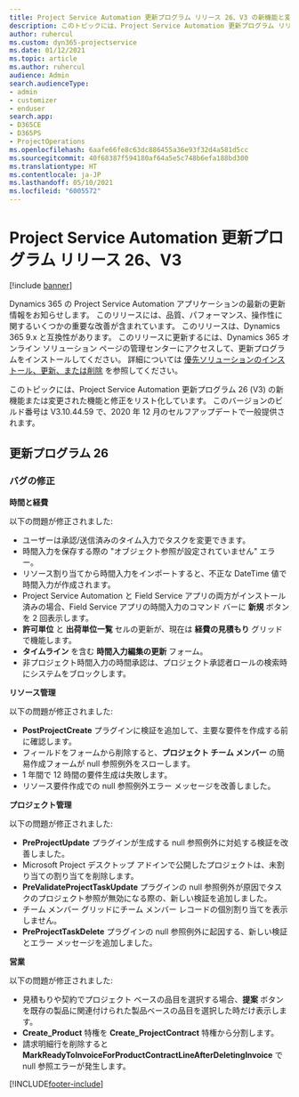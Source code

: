 ```yaml
---
title: Project Service Automation 更新プログラム リリース 26、V3 の新機能と変更点
description: このトピックには、Project Service Automation 更新プログラム リリース 26、V3 で利用可能な機能と修正をリスト化しています。
author: ruhercul
ms.custom: dyn365-projectservice
ms.date: 01/12/2021
ms.topic: article
ms.author: ruhercul
audience: Admin
search.audienceType:
- admin
- customizer
- enduser
search.app:
- D365CE
- D365PS
- ProjectOperations
ms.openlocfilehash: 6aafe66fe8c63dc886455a36e93f32d4a581d5cc
ms.sourcegitcommit: 40f68387f594180af64a5e5c748b6efa188bd300
ms.translationtype: HT
ms.contentlocale: ja-JP
ms.lasthandoff: 05/10/2021
ms.locfileid: "6005572"
---
```

# <a name="project-service-automation-update-release-26-v3"></a>Project Service Automation 更新プログラム リリース 26、V3

[!include [banner](../includes/psa-now-project-operations.md)]

Dynamics 365 の Project Service Automation アプリケーションの最新の更新情報をお知らせします。 このリリースには、品質、パフォーマンス、操作性に関するいくつかの重要な改善が含まれています。 このリリースは、Dynamics 365 9.x と互換性があります。 このリリースに更新するには、Dynamics 365 オンライン ソリューション ページの管理センターにアクセスして、更新プログラムをインストールしてください。 詳細については [優先ソリューションのインストール、更新、または削除](/power-platform/admin/install-remove-preferred-solution) を参照してください。

このトピックには、Project Service Automation 更新プログラム 26 (V3) の新機能または変更された機能と修正をリスト化しています。 このバージョンのビルド番号は V3.10.44.59 で、2020 年 12 月のセルフアップデートで一般提供されます。

## <a name="update-release-26"></a>更新プログラム 26

### <a name="bug-fixes"></a>バグの修正

**時間と経費**

以下の問題が修正されました:

- ユーザーは承認/送信済みのタイム入力でタスクを変更できます。
- 時間入力を保存する際の "オブジェクト参照が設定されていません" エラー。
- リソース割り当てから時間入力をインポートすると、不正な DateTime 値で時間入力が作成されます。
- Project Service Automation と Field Service アプリの両方がインストール済みの場合、Field Service アプリの時間入力のコマンド バーに **新規** ボタンを 2 回表示します。
- **許可単位** と **出荷単位一覧** セルの更新が、現在は **経費の見積もり** グリッドで機能します。
- **タイムライン** を含む **時間入力編集の更新** フォーム。
- 非プロジェクト時間入力の時間承認は、プロジェクト承認者ロールの検索時にシステムをブロックします。

**リソース管理**

以下の問題が修正されました:

- **PostProjectCreate** プラグインに検証を追加して、主要な要件を作成する前に確認します。
- フィールドをフォームから削除すると、**プロジェクト チーム メンバー** の簡易作成フォームが null 参照例外をスローします。
- 1 年間で 12 時間の要件生成は失敗します。
- リソース要件作成での null 参照例外エラー メッセージを改善しました。

**プロジェクト管理**

以下の問題が修正されました:

- **PreProjectUpdate** プラグインが生成する null 参照例外に対処する検証を改善しました。
- Microsoft Project デスクトップ アドインで公開したプロジェクトは、未割り当ての割り当てを削除します。
- **PreValidateProjectTaskUpdate** プラグインの null 参照例外が原因でタスクのプロジェクト参照が無効になる際の、新しい検証を追加しました。
- チーム メンバー グリッドにチーム メンバー レコードの個別割り当てを表示しません。
- **PreProjectTaskDelete** プラグインの null 参照例外に起因する、新しい検証とエラー メッセージを追加しました。

**営業**

以下の問題が修正されました:

- 見積もりや契約でプロジェクト ベースの品目を選択する場合、**提案** ボタンを既存の製品に関連付けられた製品ベースの品目を選択した時だけ表示します。
- **Create_Product** 特権を **Create_ProjectContract** 特権から分割します。
- 請求明細行を削除すると **MarkReadyToInvoiceForProductContractLineAfterDeletingInvoice** で null 参照エラーが発生します。


[!INCLUDE[footer-include](../includes/footer-banner.md)]